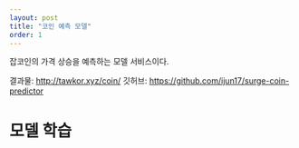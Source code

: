 ```yaml
---
layout: post
title: "코인 예측 모델"
order: 1
---
```


잡코인의 가격 상승을 예측하는 모델 서비스이다. 

결과물: http://tawkor.xyz/coin/
깃허브: https://github.com/ijun17/surge-coin-predictor

# 모델 학습

